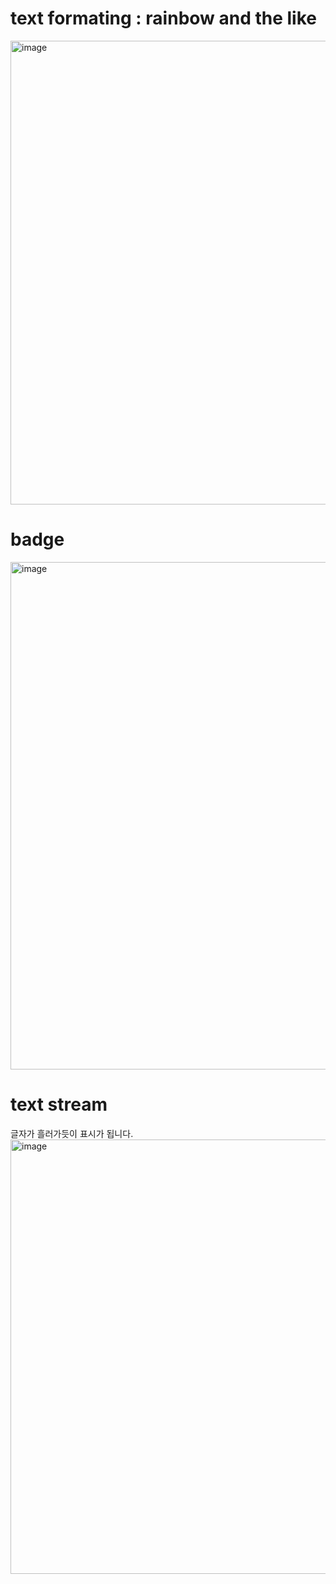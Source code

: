 # text formating : rainbow and the like 
<img width="742" alt="image" src="https://github.com/user-attachments/assets/412db7c3-40c7-49d5-8d08-4e000d9a4c12">

# badge 
<img width="812" alt="image" src="https://github.com/user-attachments/assets/9450d925-3e72-4c26-ac91-87546c221805">

# text stream  
글자가 흘러가듯이 표시가 됩니다. 
<img width="695" alt="image" src="https://github.com/user-attachments/assets/ba15f5e3-bf82-4990-978a-4dc3cf8e3cb8">
